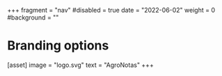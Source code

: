 +++
fragment = "nav"
#disabled = true
date = "2022-06-02"
weight = 0
#background = ""

# Branding options
[asset]
  image = "logo.svg"
  text = "AgroNotas"
+++
